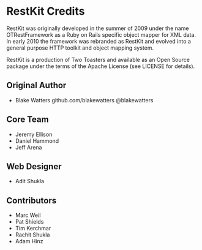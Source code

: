 RestKit Credits
===============

RestKit was originally developed in the summer of 2009 under the name OTRestFramework
as a Ruby on Rails specific object mapper for XML data. In early 2010 the framework was
rebranded as RestKit and evolved into a general purpose HTTP toolkit and object mapping
system.

RestKit is a production of Two Toasters and available as an Open Source package under
the terms of the Apache License (see LICENSE for details).

Original Author
---------------
* Blake Watters   github.com/blakewatters @blakewatters

Core Team
---------
* Jeremy Ellison
* Daniel Hammond
* Jeff Arena

Web Designer
------------
* Adit Shukla

Contributors
------------
* Marc Weil
* Pat Shields
* Tim Kerchmar
* Rachit Shukla
* Adam Hinz